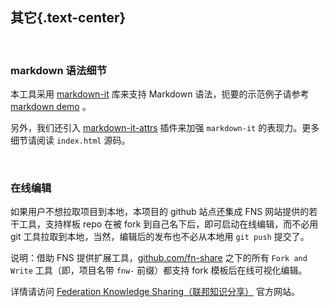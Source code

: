 其它{.text-center}
-----------------

&nbsp;

### markdown 语法细节

本工具采用 [markdown-it](https://github.com/markdown-it/markdown-it) 库来支持 Markdown 语法，扼要的示范例子请参考 [markdown demo](https://markdown-it.github.io/) 。

另外，我们还引入 [markdown-it-attrs](https://github.com/arve0/markdown-it-attrs) 插件来加强 `markdown-it` 的表现力。更多细节请阅读 `index.html` 源码。

&nbsp;

### 在线编辑

如果用户不想拉取项目到本地，本项目的 github 站点还集成 FNS 网站提供的若干工具，支持样板 repo 在被 fork 到自己名下后，即可启动在线编辑，而不必用 git 工具拉取到本地，当然，编辑后的发布也不必从本地用 `git push` 提交了。

说明：借助 FNS 提供扩展工具，[github.com/fn-share](https://github.com/fn-share) 之下的所有 `Fork and Write` 工具（即，项目名带 `fnw-` 前缀）都支持 fork 模板后在线可视化编辑。

详情请访问 [Federation Knowledge Sharing（联邦知识分享）](https://www.fn-share.com) 官方网站。
